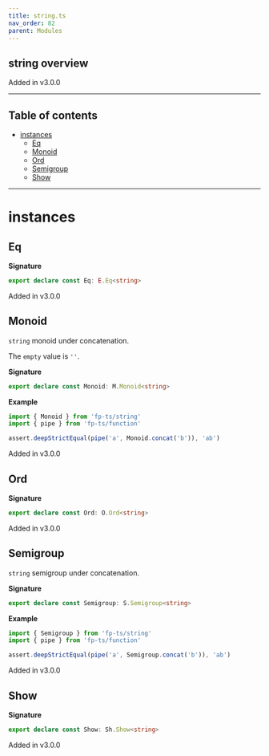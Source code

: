 ```yaml
---
title: string.ts
nav_order: 82
parent: Modules
---
```


## string overview

Added in v3.0.0

---

<h2 class="text-delta">Table of contents</h2>

- [instances](#instances)
  - [Eq](#eq)
  - [Monoid](#monoid)
  - [Ord](#ord)
  - [Semigroup](#semigroup)
  - [Show](#show)

---

# instances

## Eq

**Signature**

```ts
export declare const Eq: E.Eq<string>
```

Added in v3.0.0

## Monoid

`string` monoid under concatenation.

The `empty` value is `''`.

**Signature**

```ts
export declare const Monoid: M.Monoid<string>
```

**Example**

```ts
import { Monoid } from 'fp-ts/string'
import { pipe } from 'fp-ts/function'

assert.deepStrictEqual(pipe('a', Monoid.concat('b')), 'ab')
```

Added in v3.0.0

## Ord

**Signature**

```ts
export declare const Ord: O.Ord<string>
```

Added in v3.0.0

## Semigroup

`string` semigroup under concatenation.

**Signature**

```ts
export declare const Semigroup: S.Semigroup<string>
```

**Example**

```ts
import { Semigroup } from 'fp-ts/string'
import { pipe } from 'fp-ts/function'

assert.deepStrictEqual(pipe('a', Semigroup.concat('b')), 'ab')
```

Added in v3.0.0

## Show

**Signature**

```ts
export declare const Show: Sh.Show<string>
```

Added in v3.0.0
